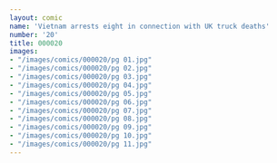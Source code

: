 ```yaml
---
layout: comic
name: 'Vietnam arrests eight in connection with UK truck deaths'
number: '20'
title: 000020
images:
- "/images/comics/000020/pg 01.jpg"
- "/images/comics/000020/pg 02.jpg"
- "/images/comics/000020/pg 03.jpg"
- "/images/comics/000020/pg 04.jpg"
- "/images/comics/000020/pg 05.jpg"
- "/images/comics/000020/pg 06.jpg"
- "/images/comics/000020/pg 07.jpg"
- "/images/comics/000020/pg 08.jpg"
- "/images/comics/000020/pg 09.jpg"
- "/images/comics/000020/pg 10.jpg"
- "/images/comics/000020/pg 11.jpg"
---
```


